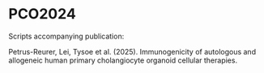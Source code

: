 # PCO2024

Scripts accompanying publication: 

Petrus-Reurer, Lei, Tysoe et al. (2025). Immunogenicity of autologous and allogeneic human primary cholangiocyte organoid cellular therapies.
